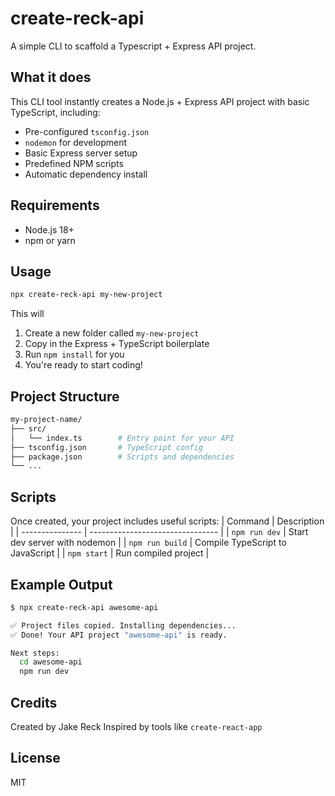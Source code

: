 # create-reck-api
A simple CLI to scaffold a Typescript + Express API project.

## What it does
This CLI tool instantly creates a Node.js + Express API project with basic TypeScript, including:
- Pre-configured ```tsconfig.json```
- ```nodemon``` for development
- Basic Express server setup
- Predefined NPM scripts
- Automatic dependency install

## Requirements
- Node.js 18+
- npm or yarn

## Usage
```bash
npx create-reck-api my-new-project
```

This will
1. Create a new folder called ```my-new-project```
2. Copy in the Express + TypeScript boilerplate
3. Run ```npm install``` for you
4. You're ready to start coding!

## Project Structure
```bash
my-project-name/
├── src/
│   └── index.ts        # Entry point for your API
├── tsconfig.json       # TypeScript config
├── package.json        # Scripts and dependencies
└── ...
```

## Scripts
Once created, your project includes useful scripts:
| Command         | Description                      |
| --------------- | -------------------------------- |
| `npm run dev`   | Start dev server with nodemon    |
| `npm run build` | Compile TypeScript to JavaScript |
| `npm start`     | Run compiled project             |


## Example Output
```bash
$ npx create-reck-api awesome-api

✅ Project files copied. Installing dependencies...
✅ Done! Your API project "awesome-api" is ready.

Next steps:
  cd awesome-api
  npm run dev
```

## Credits
Created by Jake Reck
Inspired by tools like ```create-react-app```

## License
MIT